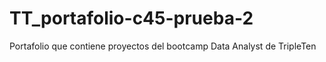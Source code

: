 # TT_portafolio-c45-prueba-2
Portafolio que contiene proyectos del bootcamp Data Analyst de TripleTen
